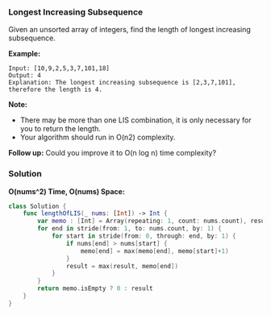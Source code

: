 
### Longest Increasing Subsequence

Given an unsorted array of integers, find the length of longest increasing subsequence.

__Example:__
```
Input: [10,9,2,5,3,7,101,18]
Output: 4 
Explanation: The longest increasing subsequence is [2,3,7,101], therefore the length is 4. 
```

__Note:__

* There may be more than one LIS combination, it is only necessary for you to return the length.
* Your algorithm should run in O(n2) complexity.

__Follow up:__ Could you improve it to O(n log n) time complexity?

### Solution
__O(nums^2) Time, O(nums) Space:__
```Swift
class Solution {
    func lengthOfLIS(_ nums: [Int]) -> Int {
        var memo : [Int] = Array(repeating: 1, count: nums.count), result = 1
        for end in stride(from: 1, to: nums.count, by: 1) {
            for start in stride(from: 0, through: end, by: 1) {
                if nums[end] > nums[start] {
                    memo[end] = max(memo[end], memo[start]+1)
                }
                result = max(result, memo[end])
            }
        }
        return memo.isEmpty ? 0 : result
    }
}
```